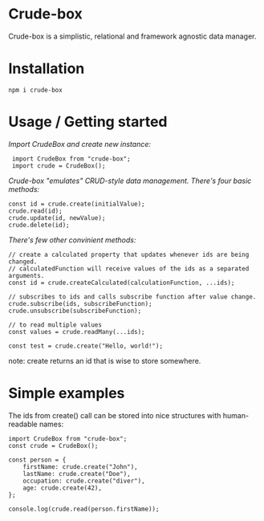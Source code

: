 # Crude-box

Crude-box is a simplistic, relational and framework agnostic data manager.

# Installation

`npm i crude-box`

# Usage / Getting started

_Import CrudeBox and create new instance:_

```
 import CrudeBox from "crude-box";
 import crude = CrudeBox();
```

_Crude-box "emulates" CRUD-style data management. There's four basic methods:_

```
const id = crude.create(initialValue);
crude.read(id);
crude.update(id, newValue);
crude.delete(id);
```

_There's few other convinient methods:_

```
// create a calculated property that updates whenever ids are being changed.
// calculatedFunction will receive values of the ids as a separated arguments.
const id = crude.createCalculated(calculationFunction, ...ids);

// subscribes to ids and calls subscribe function after value change.
crude.subscribe(ids, subscribeFunction);
crude.unsubscribe(subscribeFunction);

// to read multiple values
const values = crude.readMany(...ids);
```

```
const test = crude.create("Hello, world!");
```

note: create returns an id that is wise to store somewhere.

# Simple examples

The ids from create() call can be stored into nice structures with human-readable names:

```
import CrudeBox from "crude-box";
const crude = CrudeBox();

const person = {
    firstName: crude.create("John"),
    lastName: crude.create("Doe"),
    occupation: crude.create("diver"),
    age: crude.create(42),
};

console.log(crude.read(person.firstName));
```
